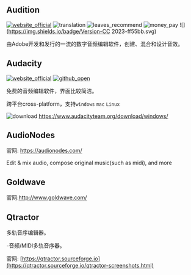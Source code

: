 ## Audition
[![website_official](https://gitbook07.oss-cn-hangzhou.aliyuncs.com/website_official.svg)](https://www.adobe.com/products/audition.html) ![translation](https://gitbook07.oss-cn-hangzhou.aliyuncs.com/translation.svg) ![leaves_recommend](https://gitbook07.oss-cn-hangzhou.aliyuncs.com/leaves_rec.svg) ![money_pay](https://gitbook07.oss-cn-hangzhou.aliyuncs.com/money_pay.svg) ![](https://img.shields.io/badge/Version-CC 2023-ff55bb.svg)

由Adobe开发和发行的一流的数字音频编辑软件，创建、混合和设计音效。

## Audacity
[![website_official](https://gitbook07.oss-cn-hangzhou.aliyuncs.com/website_official.svg)](http://www.audacityteam.org/) [![github_open](https://gitbook07.oss-cn-hangzhou.aliyuncs.com/github_open.svg)](https://github.com/audacity/audacity)

免费的音频编辑软件，界面比较简洁。

跨平台cross-platform，支持`windows` `mac` `Linux`

![download](https://gitbook07.oss-cn-hangzhou.aliyuncs.com/download.svg) https://www.audacityteam.org/download/windows/

## AudioNodes

官网: https://audionodes.com/

Edit & mix audio, compose original music\(such as midi\), and more


## Goldwave

官网:http://www.goldwave.com/

## Qtractor

多轨音序编辑器。

-音频/MIDI多轨音序器。

官网: [https://qtractor.sourceforge.io](https://qtractor.sourceforge.io/qtractor-screenshots.html)

